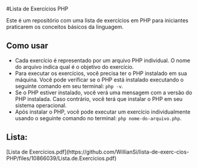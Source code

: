#Lista de Exercícios PHP

<p>Este é um repositório com uma lista de exercícios em PHP para iniciantes praticarem os conceitos básicos da linguagem.</p>
<h2>Como usar</h2>
<ul>
  <li>Cada exercício é representado por um arquivo PHP individual. O nome do arquivo indica qual é o objetivo do exercício.</li>
  <li>Para executar os exercícios, você precisa ter o PHP instalado em sua máquina. Você pode verificar se o PHP está instalado executando o seguinte comando em seu terminal: <code>php -v</code>.</li>
  <li>Se o PHP estiver instalado, você verá uma mensagem com a versão do PHP instalada. Caso contrário, você terá que instalar o PHP em seu sistema operacional.</li>
  <li>Após instalar o PHP, você pode executar um exercício individualmente usando o seguinte comando no terminal: <code>php nome-do-arquivo.php</code>.</li>
</ul>
<h2>Lista:</h2>
[Lista de Exercícios.pdf](https://github.com/WillianSi/lista-de-exerc-cios-PHP/files/10866039/Lista.de.Exercicios.pdf)
